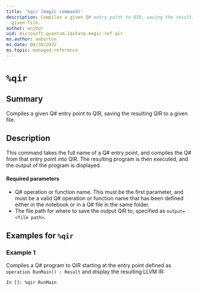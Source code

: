 ```yaml
---
title: '%qir (magic command)'
description: Compiles a given Q# entry point to QIR, saving the resulting QIR to a
  given file.
author: anjbur
uid: microsoft.quantum.iqsharp.magic-ref.qir
ms.author: anburton
ms.date: 08/30/2022
ms.topic: managed-reference
---
```


<!--
    NB: This file has been automatically generated from Microsoft.Quantum.IQSharp.Kernel.dll,
        please do not manually edit it.

    [DEBUG] JSON source:
        {"Name": "%qir", "Documentation": {"Summary": "Compiles a given Q# entry point to QIR, saving the resulting QIR to a given file.", "Full": null, "Description": "\r\nThis command takes the full name of a Q# entry point, and compiles the Q# from that entry point\r\ninto QIR. The resulting program is then executed, and the output of the program is displayed.\r\n\r\n#### Required parameters\r\n\r\n- Q# operation or function name. This must be the first parameter, and must be a valid Q# operation\r\nor function name that has been defined either in the notebook or in a Q# file in the same folder.\r\n- The file path for where to save the output QIR to, specified as `output=<file path>`.\r\n            ", "Remarks": null, "Examples": ["\r\nCompiles a Q# program to QIR starting at the entry point defined as\r\n`operation RunMain() : Result` and display the resulting LLVM IR:\r\n```\r\nIn []: %qir RunMain\r\n```\r\n                "], "SeeAlso": null}, "AssemblyName": "Microsoft.Quantum.IQSharp.Kernel"}
-->

# `%qir`

## Summary

Compiles a given Q# entry point to QIR, saving the resulting QIR to a given file.

## Description

This command takes the full name of a Q# entry point, and compiles the Q# from that entry point
into QIR. The resulting program is then executed, and the output of the program is displayed.

#### Required parameters

- Q# operation or function name. This must be the first parameter, and must be a valid Q# operation
or function name that has been defined either in the notebook or in a Q# file in the same folder.
- The file path for where to save the output QIR to, specified as `output=<file path>`.

## Examples for `%qir`

### Example 1

Compiles a Q# program to QIR starting at the entry point defined as
`operation RunMain() : Result` and display the resulting LLVM IR:
```
In []: %qir RunMain
```
